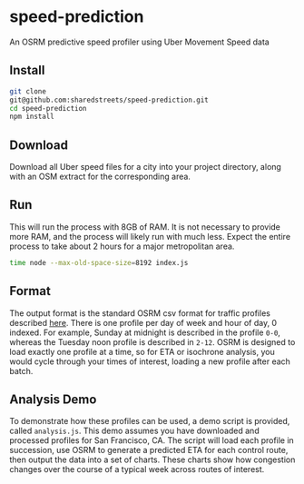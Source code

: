 # speed-prediction
An OSRM predictive speed profiler using Uber Movement Speed data

## Install

```sh
git clone 
git@github.com:sharedstreets/speed-prediction.git
cd speed-prediction
npm install
```

## Download

Download all Uber speed files for a city into your project directory, along with an OSM extract for the corresponding area.

## Run

This will run the process with 8GB of RAM. It is not necessary to provide more RAM, and the process will likely run with much less. Expect the entire process to take about 2 hours for a major metropolitan area.

```sh
time node --max-old-space-size=8192 index.js
```

## Format

The output format is the standard OSRM csv format for traffic profiles described [here](https://github.com/Project-OSRM/osrm-backend/wiki/Traffic). There is one profile per day of week and hour of day, 0 indexed. For example, Sunday at midnight is described in the profile `0-0`, whereas the Tuesday noon profile is described in `2-12`. OSRM is designed to load exactly one profile at a time, so for ETA or isochrone analysis, you would cycle through your times of interest, loading a new profile after each batch.

## Analysis Demo

To demonstrate how these profiles can be used, a demo script is provided, called `analysis.js`. This demo assumes you have downloaded and processed profiles for San Francisco, CA. The script will load each profile in succession, use OSRM to generate a predicted ETA for each control route, then output the data into a set of charts. These charts show how congestion changes over the course of a typical week across routes of interest.
